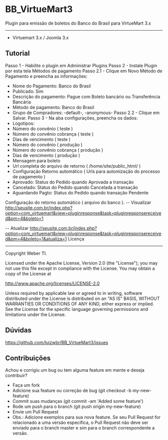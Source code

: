 # BB_VirtueMart3
Plugin para emissão de boletos do Banco do Brasil para VirtueMart 3.x

------------------------
* Virtuemart 3.x / Joomla 3.x

Tutorial
-------
Passo 1 - Habilite o plugin em Administrar Plugins
Passo 2 - Instale Plugin por esta tela Métodos de pagamento
Passo 2.1 - Clique em Novo Método de Pagamento e preencha as informações:
* Nome do Pagamento: Banco do Brasil
* Publicado: Sim
* Descrição do pagamento: Pague com Boleto bancário ou Transferência Bancária
* Método de pagamento: Banco do Brasil
* Grupo de Compradores: -default-, -anonymous-
Passo 2.2 - Clique em Salvar.
Passo 3 - Na aba configurações, preencha os dados:
* Logotipos:
* Número do convênio ( teste )
* Número do convênio cobrança ( teste )
* Dias de vencimento ( teste )
* Número do convênio ( produção )
* Número do convênio cobrança ( produção )
* Dias de vencimento ( produção )
* Mensagem para boleto
* Url completa do arquivo de retorno ( /home/site/public_html/ )
* Configuração Retorno automático ( Urls para automização do processo de pagamento )
* Aprovado: Status do Pedido quando Aprovada a transação
* Cancelado: Status do Pedido quando Cancelada a transação
* Aguardando Pagto: Status do Pedido quando transação Pendente

Configuração do retorno automático ( arquivo do banco ).
-- Visualizar
http://seusite.com.br/index.php?option=com_virtuemart&view=pluginresponse&task=pluginresponsereceived&pm=4&boleto=1

-- Atualizar
http://seusite.com.br/index.php?option=com_virtuemart&view=pluginresponse&task=pluginresponsereceived&pm=4&boleto=1&atualiza=1
Licença

-------

Copyright Weber TI.

Licensed under the Apache License, Version 2.0 (the "License"); you may not use this file except in compliance with the License. You may obtain a copy of the License at

http://www.apache.org/licenses/LICENSE-2.0

Unless required by applicable law or agreed to in writing, software distributed under the License is distributed on an "AS IS" BASIS, WITHOUT WARRANTIES OR CONDITIONS OF ANY KIND, either express or implied. See the License for the specific language governing permissions and limitations under the License.


Dúvidas
----------

https://github.com/luizwbr/BB_VirtueMart3/issues

Contribuições
-------------

Achou e corrigiu um bug ou tem alguma feature em mente e deseja contribuir?

* Faça um fork
* Adicione sua feature ou correção de bug (git checkout -b my-new-feature)
* Commit suas mudanças (git commit -am 'Added some feature')
* Rode um push para o branch (git push origin my-new-feature)
* Envie um Pull Request
* Obs.: Adicione exemplos para sua nova feature. Se seu Pull Request for relacionado a uma versão específica, o Pull Request não deve ser enviado para o branch master e sim para o branch correspondente a versão.
